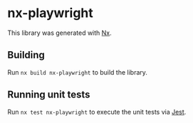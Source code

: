 # nx-playwright

This library was generated with [Nx](https://nx.dev).

## Building

Run `nx build nx-playwright` to build the library.

## Running unit tests

Run `nx test nx-playwright` to execute the unit tests via [Jest](https://jestjs.io).
